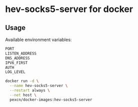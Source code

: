 # hev-socks5-server for docker

## Usage

Available environment variables:
```bash
PORT
LISTEN_ADDRESS
DNS_ADDRESS
IPV6_FIRST
AUTH
LOG_LEVEL
```

```bash
docker run -d \
  --name hev-socks5-server \
  --restart always \
  --net host \
  pexcn/docker-images:hev-socks5-server
```
